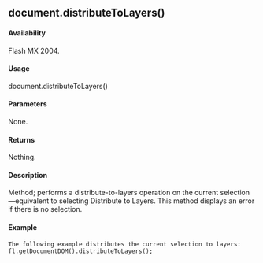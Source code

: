 ## document.distributeToLayers()

#### Availability

Flash MX 2004.

#### Usage

document.distributeToLayers()

#### Parameters

None.

#### Returns

Nothing.

#### Description

Method; performs a distribute-to-layers operation on the current selection—equivalent to selecting Distribute to Layers. This method displays an error if there is no selection.

#### Example

```
The following example distributes the current selection to layers:
fl.getDocumentDOM().distributeToLayers();

```